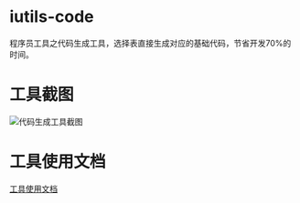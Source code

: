 # iutils-code
程序员工具之代码生成工具，选择表直接生成对应的基础代码，节省开发70%的时间。

# 工具截图
![代码生成工具截图](https://github.com/iutils/iutils-code/blob/master/doc/img/代码生成工具截图.png)

# 工具使用文档
[工具使用文档](http://iutils.cn/f/39/101/detail.html)
